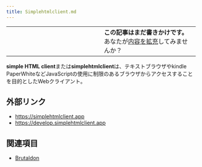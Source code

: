 ```yaml
---
title: Simplehtmlclient.md
---
```

<div>

  

<table>
<colgroup>
<col style="width: 50%" />
<col style="width: 50%" />
</colgroup>
<tbody>
<tr class="odd">
<td></td>
<td><strong>この記事はまだ書きかけです。</strong>
<div>
あなたが<a href="https://ja.mstdn.wiki/Simplehtmlclient&amp;action=edit" rel="nofollow">内容を拡充</a>してみませんか？
</div></td>
</tr>
</tbody>
</table>

**simple HTML client**または**simplehtmlclient**は、テキストブラウザやkindle PaperWhiteなどJavaScriptの使用に制限のあるブラウザからアクセスすることを目的としたWebクライアント。

## 外部リンク

-   <a href="https://simplehtmlclient.app" rel="nofollow">https://simplehtmlclient.app</a>
-   <a href="https://develop.simplehtmlclient.app" rel="nofollow">https://develop.simplehtmlclient.app</a>

## 関連項目

-   [Brutaldon](/Brutaldon "Brutaldon")

</div>
